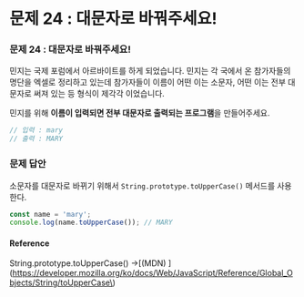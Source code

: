 # 문제 24 : 대문자로 바꿔주세요!

### 문제 24 : 대문자로 바꿔주세요!

민지는 국제 포럼에서 아르바이트를 하게 되었습니다. 민지는 각 국에서 온 참가자들의 명단을 엑셀로 정리하고 있는데 참가자들이 이름이 어떤 이는 소문자, 어떤 이는 전부 대문자로 써져 있는 등 형식이 제각각 이었습니다.

민지를 위해 **이름이 입력되면 전부 대문자로 출력되는 프로그램**을 만들어주세요.

```javascript
// 입력 : mary
// 출력 : MARY
```

### 문제 답안

소문자를 대문자로 바뀌기 위해서 `String.prototype.toUpperCase()` 메서드를 사용한다.

```javascript
const name = 'mary';
console.log(name.toUpperCase()); // MARY
```

#### Reference

String.prototype.toUpperCase\(\) →[\(MDN\) ](https://developer.mozilla.org/ko/docs/Web/JavaScript/Reference/Global_Objects/String/toUpperCase\)

